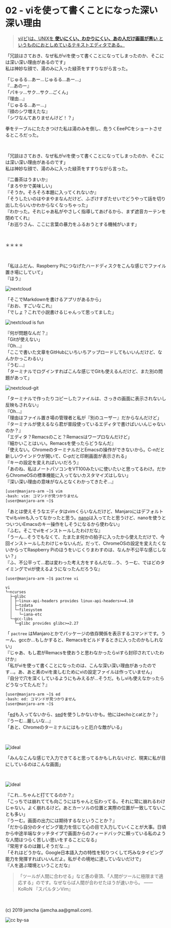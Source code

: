 

# 02 - viを使って書くことになった深い深い理由

> [vi(ビ)は、UNIXを **使いにくい、わかりにくい、あの人だけ画面が黒い** というものにおとしめているテキストエディタである。](https://ja.uncyclopedia.info/wiki/Vi)

「冗談はさておき、なぜ私がviを使って書くことになってしまったのか、そこには深い深い理由があるのです」  
私は神妙な顔で、湯のみに入った緑茶をすすりながら言った。

「じゅるる…あー…じゅるる…あー…」  
『…あのー』  
「パキッ…サク…サク…ごくん」  
『理由…』  
「じゅるる…あー…」  
『顔のシワ増えたな』  
「シワなんてありませんけど！？」

拳をテーブルにたたきつけた私は湯のみを倒し、危うくEeePCをショートさせるところだった。

<br>

「冗談はさておき、なぜ私がviを使って書くことになってしまったのか、そこには深い深い理由があるのです」  
私は神妙な顔で、湯のみに入った緑茶をすすりながら言った。

『二番茶はうまいか』  
「まろやかで美味しい」  
『そうか。そろそろ本題に入ってくれないか』  
「そうしたいのはやまやまなんだけど、ふざけすぎたせいでどうやって話を切り出したらいいかわからなくなっちゃった」  
『わかった。それじゃあ私がやさしく指導してあげるから、まず遮音カーテンを閉めてくれ』  
「お巡りさん、ここに言葉の暴力をふるおうとする機械がいます」

<br>

＊＊＊＊

<br>

「私はふだん、Raspberry Piにつなげたハードディスクをこんな感じでファイル置き場にしていて」  
『ほう』

![nextcloud](./img/nextcloud.png)

「そこでMarkdownを書けるアプリがあるから」  
『おお、すごいなこれ』  
「でしょ？これで小説書けるじゃんって思ってました」

![nextcloud is fun](./img/notgarbage.png)

『何が問題なんだ？』  
「Gitが使えない」  
『Oh...』  
「ここで書いた文章をGitHubにいちいちアップロードしてもいいんだけど、なんかかっこわるい」  
『うむ…』   
「ターミナルでログインすればこんな感じでGitも使えるんだけど、また別の問題があって」

![nextcloud-git](./img/nextcloud-git.png)

「ターミナルで作ったりコピーしたファイルは、さっきの画面に表示されないし反映もされない」  
『Oh...』  
「理由はファイル置き場の管理者と私が『別のユーザー』だからなんだけど」  
『ターミナルが使えるなら君が普段使っているエディタで書けばいいんじゃないのか？』  
「エディタ？Remacsのこと？Remacsはワープロなんだけど」  
『細かいことはいい。Remacsを使ったらどうなんだ』  
「使えない。ChromeのターミナルだとEmacsの操作ができないから。C-nだと新しいウインドウが開いて、C-pだと印刷画面が表示される」  
『キーの設定を変えればいいだろう』  
「あのね、私はノートパソコンをVT100みたいに使いたいと思ってるわけ。だからChromeOSの標準機能に入ってないカスタマイズはしない」  
『深い深い理由の意味がなんとなくわかってきたぞ…』

```sh
[user@manjaro-arm ~]$ vim
-bash: vim: コマンドが見つかりません
[user@manjaro-arm ~]$ 
```

「あとは使えそうなエディタはvimくらいなんだけど、Manjaroにはデフォルトでviもvimも入ってなかったと思う。[nano](https://ja.wikipedia.org/wiki/Nano_(テキストエディタ))は入ってたと思うけど、nanoを使うとついついEmacsのキー操作をしそうになるから使わない」  
『ふむ。そこでviをインストールしたわけだな』  
「うーん…そうでもなくて、たまたま何かの拍子に入ったから使えただけで、今回インストールしたわけじゃないんだ。だって、ChromeOSの設定を変えたくないからってRaspberry Piのほうをいじくりまわすのは、なんか不公平な感じしない？」  
『ふ、不公平って…君は変わった考え方をするんだな…う、うーむ、ではどのタイミングでviが使えるようになったんだろうな』


```sh
[user@manjaro-arm ~]$ pactree vi
```

    vi
    └─ncurses
      ├─glibc
      │ ├─linux-api-headers provides linux-api-headers>=4.10
      │ ├─tzdata
      │ └─filesystem
      │   └─iana-etc
      └─gcc-libs
        └─glibc provides glibc>=2.27

「 `pactree` はManjaroとかでパッケージの依存関係を表示するコマンドです。うーん、gccか…もしかすると、Remacsをビルドするときに入ったのかもしれない」  
『じゃあ、もし君がRemacsを使おうと思わなかったらviすら封印されていたわけか』  
「私がviを使って書くことになったのは、こんな深い深い理由があったのです…。あ、あと素のviを楽しむためにviの設定ファイルは作っていません」  
『自分で穴を深くしているようにもみえるが…そうだ。もしviも使えなかったらどうなってたんだ？』

```sh
[user@manjaro-arm ~]$ ed
-bash: ed: コマンドが見つかりません
[user@manjaro-arm ~]$ 
```

「[ed](https://ja.wikipedia.org/wiki/Ed)も入ってないから、[sed](https://ja.wikipedia.org/wiki/Sed_(コンピュータ))を使うしかないかも。他にはechoとcatとか？」  
『うーむ…厳しいな…』  
「あと、Chromeのターミナルにはもっと厄介な敵がいる」  

<br>

![ideal](./img/jp1.png)

「みんなこんな感じで入力できてると思ってるかもしれないけど、現実に私が目にしているのはこんな画面」

<br>

![ideal](./img/jp2.png)

『これ…ちゃんと打ててるのか？』  
「こっちでは崩れてても向こうにはちゃんと伝わってる。それに常に崩れるわけじゃない。よく崩れるけど。あとカーソルの位置と実際の位置が一致してないことも多い」  
『うーむ。画面の出力には期待するなということか？』  
「だから自分のタイピング能力を信じて心の目で入力していくことが大事。日頃から中途半端なタッチタイプで画面からのフィードバックに頼っている私のような人間はつらく苦しい思いをすることになる」  
『常用するのは難しそうだな…』  
「それはどうかな。Google日本語入力の特性を知りつくして巧みなタイピング能力を発揮すればいいんだよ。私がその境地に達していないだけで」  
『人を選ぶ環境ということだな』  

> 「ツールが人間に合わせる」など愚の骨頂、「人間がツールに極限まで適応する」のです。なぜならば人間が合わせたほうが速いから。 ―― KoRoN 『スパルタンVim』

<br>
<br>
(c) 2019 jamcha (jamcha.aa@gmail.com).

![cc by-sa](https://i.creativecommons.org/l/by-sa/4.0/88x31.png)

